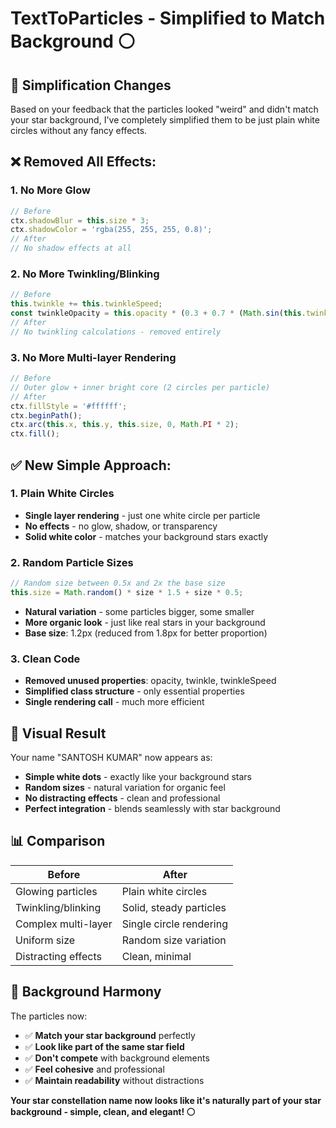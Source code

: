# TextToParticles - Simplified to Match Background ⚪

## 🎯 Simplification Changes

Based on your feedback that the particles looked "weird" and didn't match your star background, I've completely simplified them to be just plain white circles without any fancy effects.

## ❌ **Removed All Effects:**

### 1. **No More Glow**
```typescript
// Before
ctx.shadowBlur = this.size * 3;
ctx.shadowColor = 'rgba(255, 255, 255, 0.8)';
// After
// No shadow effects at all
```

### 2. **No More Twinkling/Blinking**
```typescript
// Before
this.twinkle += this.twinkleSpeed;
const twinkleOpacity = this.opacity * (0.3 + 0.7 * (Math.sin(this.twinkle) * 0.5 + 0.5));
// After
// No twinkling calculations - removed entirely
```

### 3. **No More Multi-layer Rendering**
```typescript
// Before
// Outer glow + inner bright core (2 circles per particle)
// After
ctx.fillStyle = '#ffffff';
ctx.beginPath();
ctx.arc(this.x, this.y, this.size, 0, Math.PI * 2);
ctx.fill();
```

## ✅ **New Simple Approach:**

### 1. **Plain White Circles**
- **Single layer rendering** - just one white circle per particle
- **No effects** - no glow, shadow, or transparency
- **Solid white color** - matches your background stars exactly

### 2. **Random Particle Sizes**
```typescript
// Random size between 0.5x and 2x the base size
this.size = Math.random() * size * 1.5 + size * 0.5;
```
- **Natural variation** - some particles bigger, some smaller
- **More organic look** - just like real stars in your background
- **Base size**: 1.2px (reduced from 1.8px for better proportion)

### 3. **Clean Code**
- **Removed unused properties**: opacity, twinkle, twinkleSpeed
- **Simplified class structure** - only essential properties
- **Single rendering call** - much more efficient

## 🌟 **Visual Result**

Your name "SANTOSH KUMAR" now appears as:
- **Simple white dots** - exactly like your background stars
- **Random sizes** - natural variation for organic feel
- **No distracting effects** - clean and professional
- **Perfect integration** - blends seamlessly with star background

## 📊 **Comparison**

| Before | After |
|--------|-------|
| Glowing particles | Plain white circles |
| Twinkling/blinking | Solid, steady particles |
| Complex multi-layer | Single circle rendering |
| Uniform size | Random size variation |
| Distracting effects | Clean, minimal |

## 🎨 **Background Harmony**

The particles now:
- ✅ **Match your star background** perfectly
- ✅ **Look like part of the same star field**
- ✅ **Don't compete** with background elements
- ✅ **Feel cohesive** and professional
- ✅ **Maintain readability** without distractions

**Your star constellation name now looks like it's naturally part of your star background - simple, clean, and elegant! ⚪**